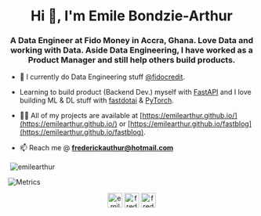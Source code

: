 <h1 align="center">Hi 👋, I'm Emile Bondzie-Arthur</h1>
<h3 align="center">A Data Engineer at Fido Money in Accra, Ghana. Love Data and working with Data. Aside Data Engineering, I have worked as a Product Manager and still help others build products.</h3>

- 🌱 I currently do Data Engineering stuff [@fidocredit](https://twitter.com/fidocredit).
- Learning to build product (Backend Dev.) myself with [FastAPI](https://fastapi.tiangolo.com/) and I love building ML & DL stuff with [fastdotai](https://fast.ai) & [PyTorch](https://pytorch.org).


- 👨‍💻 All of my projects are available at [https://emilearthur.github.io/](https://emilearthur.github.io/) or [https://emilearthur.github.io/fastblog](https://emilearthur.github.io/fastblog).

- 📫 Reach me @ **frederickauthur@hotmail.com**


<p>&nbsp;<img align="center" src="https://github-readme-stats.vercel.app/api?username=emilearthur&show_icons=true" alt="emilearthur" /></p>


![Metrics](https://metrics.lecoq.io/emilearthur)


<p align="center">
<a href="https://twitter.com/emile0arthur" target="blank"><img align="center" src="https://cdn.jsdelivr.net/npm/simple-icons@3.0.1/icons/twitter.svg" alt="emile0arthur" height="30" width="30" /></a>
<a href="https://linkedin.com/in/frederickemile" target="blank"><img align="center" src="https://cdn.jsdelivr.net/npm/simple-icons@3.0.1/icons/linkedin.svg" alt="frederickemile" height="30" width="30" /></a>
<a href="https://kaggle.com/frederickemile" target="blank"><img align="center" src="https://cdn.jsdelivr.net/npm/simple-icons@3.0.1/icons/kaggle.svg" alt="frederickemile" height="30" width="30" /></a>
</p>
